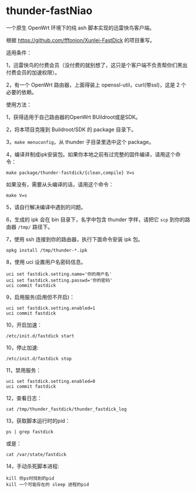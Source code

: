 # thunder-fastNiao
一个原生 OpenWrt 环境下的纯 ash 脚本实现的迅雷快鸟客户端。

根据 https://github.com/fffonion/Xunlei-FastDick 的项目重写。

适用条件：

1，迅雷快鸟的付费会员（没付费的就别想了，这只是个客户端不负责帮你们黑出付费会员的加速权限）。

2，有一个 OpenWrt 路由器，上面得装上 openssl-util，curl(带ssl)，这是 2 个必要的依赖。

使用方法：

1，获得适用于自己路由器的OpenWrt BUildroot或是SDK。

2，将本项目克隆到 Buildroot/SDK 的 package 目录下。

3，`make menuconfig`，从 thunder 子目录里选中这个 package。

4，编译并制成ipk安装包。如果你本地之前有过完整的固件编译，请用这个命令：

    make package/thunder-fastdick/{clean,compile} V=s
    
如果没有，需要从头编译的话，请用这个命令：

    make V=s
   
5，请自行解决编译中遇到的问题。

6，生成的 ipk 会在 bin 目录下，名字中包含 thunder 字样，请把它 `scp` 到你的路由器 `/tmp/` 路径下。

7，使用 ssh 连接到你的路由器，执行下面命令安装 ipk 包。

    opkg install /tmp/thunder-*.ipk
    
8，使用 uci 设置用户名密码信息。

    uci set fastdick.setting.name='你的用户名'
    uci set fastdick.setting.passwd='你的密码'
    uci commit fastdick
    
9，启用服务(启用但不开启)：
  
    uci set fastdick.setting.enabled=1
    uci commit fastdick

10，开启加速：

    /etc/init.d/fastdick start
  
10，停止加速:
  
    /etc/init.d/fastdick stop

11，禁用服务：
  
    uci set fastdick.setting.enabled=0
    uci commit fastdick
  
12，查看日志：
 
    cat /tmp/thunder_fastdick/thunder_fastdick_log 
  
13，获取脚本运行时的pid：

    ps | grep fastdick
或是：

    cat /var/state/fastdick
14，手动杀死脚本进程:

    kill 你ps时找到的pid
    kill 一个可能存在的 sleep 进程的pid





